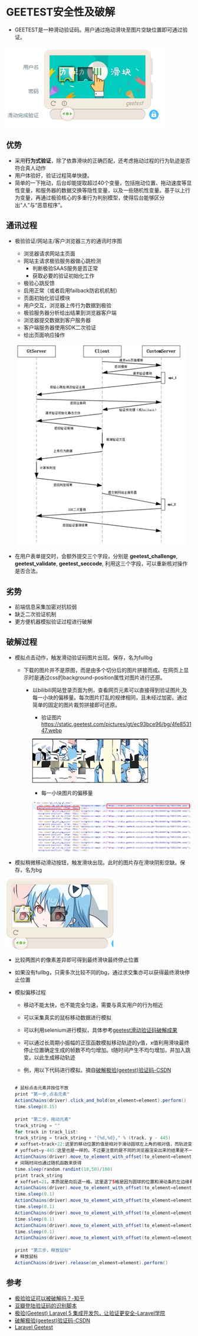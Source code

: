 # GEETEST安全性及破解 #

- GEETEST是一种滑动验证码。用户通过拖动滑块至图片空缺位置即可通过验证。

![](img/example.png)

## 优势 ##

- 采用**行为式验证**，除了依靠滑块的正确匹配，还考虑拖动过程的行为轨迹是否符合真人动作
- 用户体验好，验证过程简单快捷。
- 简单的一下拖动，后台却能提取超过40个变量，包括拖动位置、拖动速度等显性变量，和服务器的数据交换等隐性变量，以及一些随机性变量。基于以上行为变量，再通过极验核心的多重行为判别模型，使得后台能够区分出“人”与“恶意程序”。

## 通讯过程 ###

- 极验验证/网站主/客户浏览器三方的通讯时序图

     - 浏览器请求网站主页面
     - 网站主请求极验服务器做心跳检测
          - 判断极验SAAS服务是否正常
          - 获取必要的验证初始化工作
     - 极验心跳反馈
     - 启用正常（或者启用failback防宕机机制）
     - 页面初始化验证模块
     - 用户交互，浏览器上传行为数据到极验
     - 极验服务器分析给出结果到浏览器客户端
     - 浏览器提交数据到客户服务器
     - 客户端服务器使用SDK二次验证
     - 给出页面响应操作

![](img/connect.png)

- 在用户表单提交时，会额外提交三个字段，分别是 **geetest_challenge**, **geetest_validate**, **geetest_seccode**, 利用这三个字段，可以重新核对操作是否合法。

## 劣势 ##

- 前端信息采集加密对抗较弱
- 缺乏二次验证机制
- 更方便机器模拟验证过程进行破解


## 破解过程 ##

- 模拟点击动作，触发滑动验证码图片出现。保存，名为fullbg
    - 下载的图片并不是原图，而是由多个切分后的图片拼接而成。在网页上显示时是通过css的background-position属性对图片进行还原。

        - 以bilibili网站登录页面为例，查看网页元素可以直接得到验证图片,及每一小块的偏移量。每次图片打乱的规律相同，且未经过加密。通过简单的固定的图片裁剪拼接即可还原。
 
             - 验证图片 https://static.geetest.com/pictures/gt/ec93bce96/bg/4fe853147.webp
             
            ![](img/bgbreak.PNG)
            
             - 每一小块图片的偏移量

            ![](img/position.PNG)

- 模拟稍微移动滑动按钮，触发滑块出现。此时的图片存在滑块阴影空缺。保存，名为bg

![](img/bg.png)

- 比较两图片的像素差异即可得到最终滑块最终停止位置

- 如果没有fullbg，只需多次比较不同的bg，通过求交集亦可以获得最终滑块停止位置

- 模拟偏移过程 
    - 移动不能太快，也不能完全匀速，需要与真实用户的行为相近
    
    - 可以采集真实的鼠标移动数据进行模拟
    
    - 可以利用selenium进行模拟，具体参考[geetest滑动验证码破解成果](https://github.com/darbra/geetest)
    
    - 可以通过长周期小振幅的正弦函数模拟移动轨迹的y值，x值利用滑块最终停止位置确定生成的帧数不均匀增加。t随时间产生不均匀增加，并加入跳变。以此生成移动轨迹
    
    - 例，用以下代码进行模拟。摘自[破解极验(geetest)验证码-CSDN](http://blog.csdn.net/paololiu/article/details/52514504)

     ```java 
    
    # 鼠标点击元素并按住不放
    print "第一步,点击元素"
    ActionChains(driver).click_and_hold(on_element=element).perform()
    time.sleep(0.15)
    
    print "第二步，拖动元素"
    track_string = ""
    for track in track_list:
    track_string = track_string + "{%d,%d}," % (track, y - 445)
    # xoffset=track+22:这里的移动位置的值是相对于滑动圆球左上角的相对值，而轨迹变量里的是圆球的中心点，所以要加上圆球长度的一半。
    # yoffset=y-445:这里也是一样的。不过要注意的是不同的浏览器渲染出来的结果是不一样的，要保证最终的计算后的值是22，也就是圆球高度的一半
    ActionChains(driver).move_to_element_with_offset(to_element=element, xoffset=track+22, yoffset=y-445).perform()
    # 间隔时间也通过随机函数来获得
    time.sleep(random.randint(10,50)/100)
    print track_string
    # xoffset=21，本质就是向后退一格。这里退了5格是因为圆球的位置和滑动条的左边缘有5格的距离
    ActionChains(driver).move_to_element_with_offset(to_element=element, xoffset=21, yoffset=y-445).perform()
    time.sleep(0.1)
    ActionChains(driver).move_to_element_with_offset(to_element=element, xoffset=21, yoffset=y-445).perform()
    time.sleep(0.1)
    ActionChains(driver).move_to_element_with_offset(to_element=element, xoffset=21, yoffset=y-445).perform()
    time.sleep(0.1)
    ActionChains(driver).move_to_element_with_offset(to_element=element, xoffset=21, yoffset=y-445).perform()
    time.sleep(0.1)
    ActionChains(driver).move_to_element_with_offset(to_element=element, xoffset=21, yoffset=y-445).perform()
    
    print "第三步，释放鼠标"
    # 释放鼠标
    ActionChains(driver).release(on_element=element).perform()
    
    ```





## 参考 ##

- [极验验证可以被破解吗？-知乎](https://www.zhihu.com/question/28833985)
- [豆瓣登陆验证码的识别脚本](https://www.v2ex.com/t/138479)
- [极验(Geetest) Laravel 5 集成开发包，让验证更安全-Laravel学院](http://laravelacademy.org/post/5291.html)
- [破解极验(geetest)验证码-CSDN](http://blog.csdn.net/paololiu/article/details/52514504)
- [Laravel Geetest](https://github.com/Germey/LaravelGeetest)

